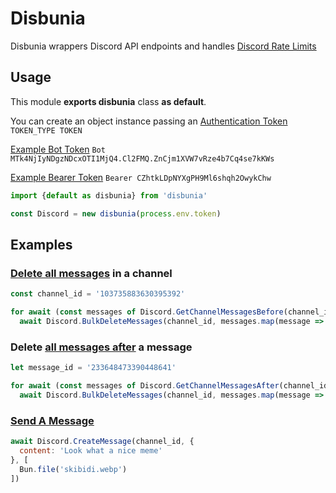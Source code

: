 # Disbunia
Disbunia wrappers Discord API endpoints and handles [Discord Rate Limits](https://discord.com/developers/docs/topics/rate-limits)
## Usage
This module **exports disbunia** class **as default**.

You can create an object instance passing an [Authentication Token](https://discord.com/developers/docs/reference#authentication)
``TOKEN_TYPE TOKEN``

[Example Bot Token](https://discord.com/developers/docs/reference#authentication-example-bot-token-authorization-header)
``Bot MTk4NjIyNDgzNDcxOTI1MjQ4.Cl2FMQ.ZnCjm1XVW7vRze4b7Cq4se7kKWs``

[Example Bearer Token](https://discord.com/developers/docs/reference#authentication-example-bearer-token-authorization-header)
``Bearer CZhtkLDpNYXgPH9Ml6shqh2OwykChw``

```js
import {default as disbunia} from 'disbunia'

const Discord = new disbunia(process.env.token)
```
## Examples
### [Delete all messages](https://discord.com/developers/docs/resources/message#create-message) in a channel 
```js
const channel_id = '103735883630395392'

for await (const messages of Discord.GetChannelMessagesBefore(channel_id, undefined, 100))
  await Discord.BulkDeleteMessages(channel_id, messages.map(message => message.id))
```
### Delete [all messages after](https://discord.com/developers/docs/resources/message#create-message) a message
```js
let message_id = '233648473390448641'

for await (const messages of Discord.GetChannelMessagesAfter(channel_id, message_id, 100))
  await Discord.BulkDeleteMessages(channel_id, messages.map(message => message.id))
```
### [Send A Message](https://discord.com/developers/docs/resources/message#create-message)
```js
await Discord.CreateMessage(channel_id, {
  content: 'Look what a nice meme'
}, [
  Bun.file('skibidi.webp')
])
```
